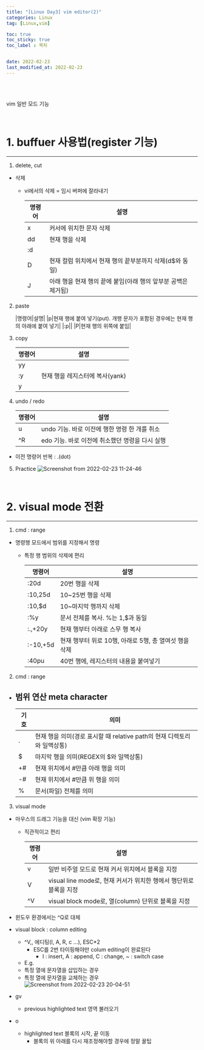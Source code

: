 ```yaml
---
title: "[Linux Day3] vim editor(2)"
categories: Linux
tag: [Linux,vim]

toc: true
toc_sticky: true
toc_label : 목차


date: 2022-02-23
last_modified_at: 2022-02-23
---
```

<br>
<br>

vim 일반 모드 기능

<br>

# 1. buffuer 사용법(register 기능)
---
1. delete, cut
  * 삭제
    - vi에서의 삭제 = 임시 버퍼에 잘라내기

      |명령어|설명|
      |---|---|
      |x|커서에 위치한 문자 삭제<Delete>|
      |dd|현재 행을 삭제|
      |:d||
      |D|현재 컬럼 위치에서 현재 행의 끝부분까지 삭제(d$와 동일)|
      |J|아래 행을 현재 행의 끝에 붙임(아래 행의 앞부분 공백은 제거됨)|

2. paste

    |명령어|설명|
    |p|현재 행에 붙여 넣기(put). 개행 문자가 포함된 경우에는 현재 행의 아래에 붙여 넣기|
    |:p||
    |P|현재 행의 위쪽에 붙임|

3. copy

    |명령어|설명|
    |---|---|
    |yy||
    |:y|현재 행을 레지스터에 복사(yank)|
    |y||

4. undo / redo

    |명령어|설명|
    |---|---|
    |u|undo 기능. 바로 이전에 행한 명령 한 개를 취소|
    |^R|edo 기능. 바로 이전에 취소했던 명령을 다시 실행|

  - 이전 명령어 반복 : .(dot)

5. Practice
![Screenshot from 2022-02-23 11-24-46](https://user-images.githubusercontent.com/58837749/155300544-06b09cc6-dc00-4964-82f0-7f8311a33bb1.png)

<br>

# 2. visual mode 전환
---
1. cmd : range
  * 명령행 모드에서 범위를 지정해서 명령
    - 특정 행 범위의 삭제에 편리

      |명령어|설명|
      |---|---|
      |:20d|20번 행을 삭제|
      |:10,25d|10~25번 행을 삭제|
      |:10,$d|10~마지막 행까지 삭제|
      |:%y|문서 전체를 복사. %는 1,$과 동일|
      |:.,+20y|현재 행부터 아래로 스무 행 복사|
      |:-10,+5d|현재 행부터 위로 10행, 아래로 5행, 총 열여섯 행을 삭제|
      |:40pu|40번 행에, 레지스터의 내용을 붙여넣기|
 

2. cmd : range
  * 범위 연산 meta character
    -  
      |기호|의미|
      |---|---|
      |.|현재 행을 의미(경로 표시할 때 relative path의 현재 디렉토리와 일맥상통)|
      |$|마지막 행을 의미(REGEX의 $와 일맥상통)|
      |+#|현재 위치에서 #만큼 아래 행을 의미|
      |-#|현재 위치에서 #만큼 위 행을 의미|
      |%|문서(파일) 전체를 의미|

3. visual mode
  * 마우스의 드래그 기능을 대신 (vim 확장 기능)
    - 직관적이고 편리

      |명령어|설명|
      |---|---|
      |v|일반 비주얼 모드로 현재 커서 위치에서 블록을 지정|
      |V|visual line mode로, 현재 커서가 위치한 행에서 행단위로 블록을 지정| 
      |^V|visual block mode로, 열(column) 단위로 블록을 지정|

  * 윈도우 환경에서는 ^Q로 대체

  * visual block : column editing
    - ^V,, 에디팅(I, A, R, c ...), ESC*2 
      + ESC를 2번 타이핑해야만 colum editing이 완료된다
        * I : insert, A : append, C : change, ~ : switch case
    -  E.g.
      + 특정 열에 문자열을 삽입하는 경우
      + 특정 열에 문자열을 교체하는 경우 
        ![Screenshot from 2022-02-23 20-04-51](https://user-images.githubusercontent.com/58837749/155307431-8c95cc4a-d243-421c-adf9-28eea50c8bc8.png)

  * gv
    - previous highlighted text 영역 불러오기
  * o
    - highlighted text 블록의 시작, 끝 이동
      + 블록의 위 아래를 다시 재조정해야할 경우에 정말 꿀팁  